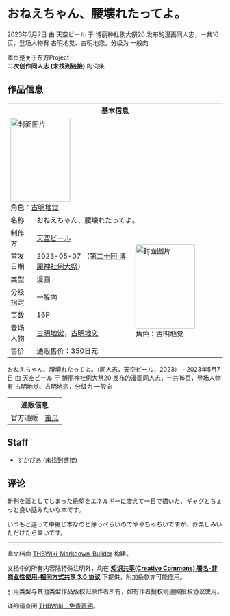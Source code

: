 # おねえちゃん、腰壊れたってよ。

<!-- source html: G:\repos\THBWiki-Markdown-Builder\THBWikiMarkdown\Temp\main\a\ae\ns0%3A%E3%81%8A%E3%81%AD%E3%81%88%E3%81%A1%E3%82%83%E3%82%93%E3%80%81%E8%85%B0%E5%A3%8A%E3%82%8C%E3%81%9F%E3%81%A3%E3%81%A6%E3%82%88%E3%80%82.html -->

2023年5月7日 由 天空ビール 于 博丽神社例大祭20 发布的漫画同人志，一共16页，登场人物有 古明地觉、古明地恋，分级为 一般向

本页是关于东方Project  
 **二次创作同人志 (未找到链接)** 的词条
## 作品信息

<table><tbody><tr><th colspan="3">基本信息</th></tr><tr><td class="cover-artwork-mobile" colspan="2"><a href="./文件-おねえちゃん、腰壊れたってよ。封面.png.md" class="image" title="封面图片"><img alt="封面图片" src="https://upload.thwiki.cc/thumb/7/74/%E3%81%8A%E3%81%AD%E3%81%88%E3%81%A1%E3%82%83%E3%82%93%E3%80%81%E8%85%B0%E5%A3%8A%E3%82%8C%E3%81%9F%E3%81%A3%E3%81%A6%E3%82%88%E3%80%82%E5%B0%81%E9%9D%A2.png/139px-%E3%81%8A%E3%81%AD%E3%81%88%E3%81%A1%E3%82%83%E3%82%93%E3%80%81%E8%85%B0%E5%A3%8A%E3%82%8C%E3%81%9F%E3%81%A3%E3%81%A6%E3%82%88%E3%80%82%E5%B0%81%E9%9D%A2.png" decoding="async" loading="lazy" width="139" height="196" srcset="https://upload.thwiki.cc/thumb/7/74/%E3%81%8A%E3%81%AD%E3%81%88%E3%81%A1%E3%82%83%E3%82%93%E3%80%81%E8%85%B0%E5%A3%8A%E3%82%8C%E3%81%9F%E3%81%A3%E3%81%A6%E3%82%88%E3%80%82%E5%B0%81%E9%9D%A2.png/208px-%E3%81%8A%E3%81%AD%E3%81%88%E3%81%A1%E3%82%83%E3%82%93%E3%80%81%E8%85%B0%E5%A3%8A%E3%82%8C%E3%81%9F%E3%81%A3%E3%81%A6%E3%82%88%E3%80%82%E5%B0%81%E9%9D%A2.png 1.5x, https://upload.thwiki.cc/thumb/7/74/%E3%81%8A%E3%81%AD%E3%81%88%E3%81%A1%E3%82%83%E3%82%93%E3%80%81%E8%85%B0%E5%A3%8A%E3%82%8C%E3%81%9F%E3%81%A3%E3%81%A6%E3%82%88%E3%80%82%E5%B0%81%E9%9D%A2.png/277px-%E3%81%8A%E3%81%AD%E3%81%88%E3%81%A1%E3%82%83%E3%82%93%E3%80%81%E8%85%B0%E5%A3%8A%E3%82%8C%E3%81%9F%E3%81%A3%E3%81%A6%E3%82%88%E3%80%82%E5%B0%81%E9%9D%A2.png 2x" data-file-width="1400" data-file-height="1977"></a><div class="cover-char">角色：<a href="./古明地觉.md" title="古明地觉">古明地觉</a></div></td>
</tr><tr><td class="label">名称</td><td colspan="2"> おねえちゃん、腰壊れたってよ。 </td></tr><tr><td class="label">制作方</td><td><a href="./天空ビール.md" title="天空ビール">天空ビール</a></td><td class="cover-artwork" rowspan="7" style="min-width:196px;"><a href="./文件-おねえちゃん、腰壊れたってよ。封面.png.md" class="image" title="封面图片"><img alt="封面图片" src="https://upload.thwiki.cc/thumb/7/74/%E3%81%8A%E3%81%AD%E3%81%88%E3%81%A1%E3%82%83%E3%82%93%E3%80%81%E8%85%B0%E5%A3%8A%E3%82%8C%E3%81%9F%E3%81%A3%E3%81%A6%E3%82%88%E3%80%82%E5%B0%81%E9%9D%A2.png/139px-%E3%81%8A%E3%81%AD%E3%81%88%E3%81%A1%E3%82%83%E3%82%93%E3%80%81%E8%85%B0%E5%A3%8A%E3%82%8C%E3%81%9F%E3%81%A3%E3%81%A6%E3%82%88%E3%80%82%E5%B0%81%E9%9D%A2.png" decoding="async" loading="lazy" width="139" height="196" srcset="https://upload.thwiki.cc/thumb/7/74/%E3%81%8A%E3%81%AD%E3%81%88%E3%81%A1%E3%82%83%E3%82%93%E3%80%81%E8%85%B0%E5%A3%8A%E3%82%8C%E3%81%9F%E3%81%A3%E3%81%A6%E3%82%88%E3%80%82%E5%B0%81%E9%9D%A2.png/208px-%E3%81%8A%E3%81%AD%E3%81%88%E3%81%A1%E3%82%83%E3%82%93%E3%80%81%E8%85%B0%E5%A3%8A%E3%82%8C%E3%81%9F%E3%81%A3%E3%81%A6%E3%82%88%E3%80%82%E5%B0%81%E9%9D%A2.png 1.5x, https://upload.thwiki.cc/thumb/7/74/%E3%81%8A%E3%81%AD%E3%81%88%E3%81%A1%E3%82%83%E3%82%93%E3%80%81%E8%85%B0%E5%A3%8A%E3%82%8C%E3%81%9F%E3%81%A3%E3%81%A6%E3%82%88%E3%80%82%E5%B0%81%E9%9D%A2.png/277px-%E3%81%8A%E3%81%AD%E3%81%88%E3%81%A1%E3%82%83%E3%82%93%E3%80%81%E8%85%B0%E5%A3%8A%E3%82%8C%E3%81%9F%E3%81%A3%E3%81%A6%E3%82%88%E3%80%82%E5%B0%81%E9%9D%A2.png 2x" data-file-width="1400" data-file-height="1977"></a><div class="cover-char">角色：<a href="./古明地觉.md" title="古明地觉">古明地觉</a></div></td>
</tr><tr><td class="label">首发日期</td><td>2023-05-07&#160;（<a href="/展会作品列表?e=%E5%8D%9A%E4%B8%BD%E7%A5%9E%E7%A4%BE%E4%BE%8B%E5%A4%A7%E7%A5%AD%2320">第二十回 博麗神社例大祭</a>）</td></tr><tr><td class="label">类型</td><td>漫画</td></tr><tr><td class="label">分级指定</td><td>一般向</td></tr><tr><td class="label">页数</td><td>16P</td></tr><tr><td class="label">登场人物</td><td><a href="./古明地觉.md" title="古明地觉">古明地觉</a>，<a href="./古明地恋.md" title="古明地恋">古明地恋</a></td></tr><tr><td class="label">售价</td><td>通贩售价：350日元</td></tr></tbody></table>

おねえちゃん、腰壊れたってよ。（同人志，天空ビール，2023） - 2023年5月7日 由 天空ビール 于 博丽神社例大祭20 发布的漫画同人志，一共16页，登场人物有 古明地觉、古明地恋，分级为 一般向

<table><tbody><tr><th colspan="3">通贩信息</th></tr><tr><td class="label">官方通贩</td><td colspan="2"><a rel="nofollow" class="external text" href="https://www.melonbooks.co.jp/detail/detail.php?product_id=1943563">蜜瓜</a></td></tr></tbody></table>


## Staff
- すかびあ (未找到链接)

## 评论

  
新刊を落としてしまった絶望をエネルギーに変えて一日で描いた、ギャグとちょっと良い話みたいな本です。  

いつもと違って中綴じ本なのと薄っぺらいのでややちゃちいですが、お楽しみいただけたら幸いです。
  


  
  

  





---

此文档由 [THBWiki-Markdown-Builder](https://github.com/Delsin-Yu/THBWiki-Markdown-Builder) 构建。

文档中的所有内容除特殊注明外，均在 [**知识共享(Creative Commons) 署名-非商业性使用-相同方式共享 3.0 协议**](https://creativecommons.org/licenses/by-sa/3.0/deed.zh-hans) 下提供，附加条款亦可能应用。

引用类型与其他类型作品版权归原作者所有，如有作者授权则遵照授权协议使用。

详细请查阅 [THBWiki：免责声明](https://thbwiki.cc/THBWiki:%E5%85%8D%E8%B4%A3%E5%A3%B0%E6%98%8E)。

